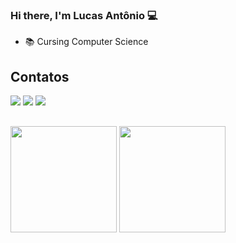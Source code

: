 ### Hi there, I'm Lucas Antônio 💻

- 📚 Cursing Computer Science

## Contatos

<div> 
  <a href="https://www.instagram.com/entaoluscas/" target="_blank"><img src="https://img.shields.io/badge/-Instagram-%23E4405F?style=for-the-badge&logo=instagram&logoColor=white" target="_blank"></a>
  <a href="mailto:lucasantonionogueirasilva@gmail.com"><img src="https://img.shields.io/badge/-Gmail-%23333?style=for-the-badge&logo=gmail&logoColor=white" target="_blank"></a>
  <a href="https://www.linkedin.com/in/lucas-ant%C3%B4nio-411454204/" target="_blank"><img src="https://img.shields.io/badge/-LinkedIn-%230077B5?style=for-the-badge&logo=linkedin&logoColor=white" target="_blank"></a> 
  
</div>

## 

<div>
    <img height="170em" src="https://github-readme-stats.vercel.app/api?username=lusca-cpu&count_private=true&include_all_commits=true&show_icons=true&theme=tokyonight&PAT_1"/>
    <img height="170em" src="https://github-readme-stats.vercel.app/api/top-langs/?username=lusca-cpu&layout=compact&langs_count=10&hide_progress=true&theme=tokyonight&PAT_1"/>
</div>
